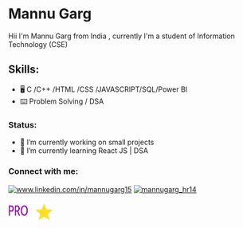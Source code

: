 #  Mannu Garg
Hii I'm Mannu Garg from India , currently I'm a student of Information Technology (CSE)

## Skills:
* 🖥️ C /C++ /HTML /CSS /JAVASCRIPT/SQL/Power BI
* ⌨️ Problem Solving / DSA 


### Status:
- 🔭 I’m currently working on small projects
- 🌱 I’m currently learning React JS | DSA 


<h3 align="left">Connect with me:</h3>
<p align="left">
<a href="www.linkedin.com/in/mannugarg15" target="blank"><img align="center" src="https://raw.githubusercontent.com/rahuldkjain/github-profile-readme-generator/master/src/images/icons/Social/linked-in-alt.svg" alt="www.linkedin.com/in/mannugarg15" height="30" width="40" /></a>
<a href="https://instagram.com/mannugarg_hr14" target="blank"><img align="center" src="https://raw.githubusercontent.com/rahuldkjain/github-profile-readme-generator/master/src/images/icons/Social/instagram.svg" alt="mannugarg_hr14" height="30" width="40" /></a>
</p>
<a href='https://github.com/pricing'><img src='https://raw.githubusercontent.com/acervenky/animated-github-badges/master/assets/pro.gif' width='40' height='40'></a> <a href='https://stars.github.com/'><img src='https://raw.githubusercontent.com/acervenky/animated-github-badges/master/assets/starbadge.gif' width='35' height='35'></a> 

